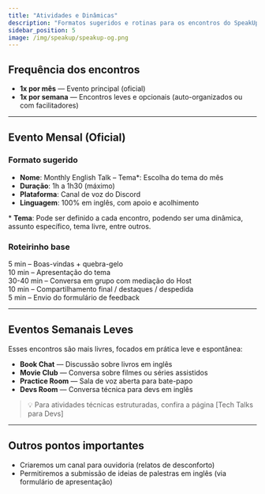 ```yaml
---
title: "Atividades e Dinâmicas"
description: "Formatos sugeridos e rotinas para os encontros do SpeakUp."
sidebar_position: 5
image: /img/speakup/speakup-og.png
---
```


## Frequência dos encontros

- **1x por mês** — Evento principal (oficial)
- **1x por semana** — Encontros leves e opcionais (auto-organizados ou com facilitadores)

---

## Evento Mensal (Oficial)

### Formato sugerido

- **Nome**: Monthly English Talk – Tema\*: Escolha do tema do mês 
- **Duração**: 1h a 1h30 (máximo)  
- **Plataforma**: Canal de voz do Discord  
- **Linguagem**: 100% em inglês, com apoio e acolhimento  

\* **Tema**: Pode ser definido a cada encontro, podendo ser uma dinâmica, assunto específico, tema livre, entre outros.

### Roteirinho base

5 min – Boas-vindas + quebra-gelo  
10 min – Apresentação do tema  
30-40 min – Conversa em grupo com mediação do Host  
10 min – Compartilhamento final / destaques / despedida  
5 min – Envio do formulário de feedback  

---

## Eventos Semanais Leves

Esses encontros são mais livres, focados em prática leve e espontânea:

- **Book Chat** — Discussão sobre livros em inglês  
- **Movie Club** — Conversa sobre filmes ou séries assistidos  
- **Practice Room** — Sala de voz aberta para bate-papo  
- **Devs Room** — Conversa técnica para devs em inglês  
> 💡 Para atividades técnicas estruturadas, confira a página [Tech Talks para Devs]
---

## Outros pontos importantes

- Criaremos um canal para ouvidoria (relatos de desconforto)  
- Permitiremos a submissão de ideias de palestras em inglês (via formulário de apresentação)  
